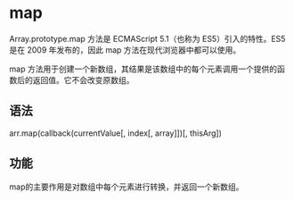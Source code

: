 # map
Array.prototype.map 方法是 ECMAScript 5.1（也称为 ES5）引入的特性。ES5 是在 2009 年发布的，因此 map 方法在现代浏览器中都可以使用。  

map 方法用于创建一个新数组，其结果是该数组中的每个元素调用一个提供的函数后的返回值。它不会改变原数组。   

## 语法
arr.map(callback(currentValue[, index[, array]])[, thisArg])  

## 功能
map的主要作用是对数组中每个元素进行转换，并返回一个新数组。  
